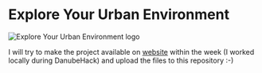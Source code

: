 # Explore Your Urban Environment

![Explore Your Urban Environment logo](http://explore.karin.green/images/logo_on_light.png)

I will try to make the project available on [website](https://explore.karin.green) within the week (I worked locally during DanubeHack) and upload the files to this repository :-)

